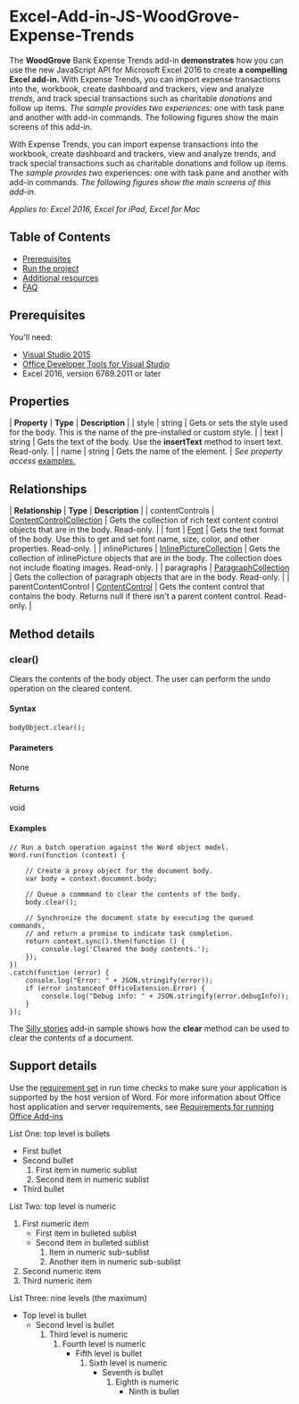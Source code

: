# Excel-Add-in-JS-WoodGrove-Expense-Trends

The **WoodGrove** Bank Expense Trends add-in **demonstrates** how you can use the new JavaScript API for Microsoft Excel 2016 to create **a compelling Excel add-in.** With Expense Trends, you can import expense transactions into the, workbook, create dashboard and trackers, view and analyze *trends,* and track special transactions such as charitable *donations* and follow up items. *The sample provides two experiences:* one with task pane and another with add-in commands. The following figures show the main screens of this add-in.

With Expense Trends, you can import expense transactions into the workbook, create dashboard and trackers, view and analyze trends, and track special transactions such as charitable donations and follow up items. The *sample provides two* experiences: one with task pane and another with add-in commands. *The following figures show the main screens of this add-in.*

*Applies to: Excel 2016, Excel for iPad, Excel for Mac*

## Table of Contents

* [Prerequisites](D:\repos\Word-Add-in-JavaScript-MDConversion\output-simple-get.docx#prerequisites) 
* [Run the project](D:\repos\Word-Add-in-JavaScript-MDConversion\output-simple-get.docx#run-the-project) 
* [Additional resources](D:\repos\Word-Add-in-JavaScript-MDConversion\output-simple-get.docx#additional-resources) 
* [FAQ](http://www.bing.com/) 
## Prerequisites

You'll need:

* [Visual Studio 2015](https://www.visualstudio.com/downloads/download-visual-studio-vs.aspx) 
* [Office Developer Tools for Visual Studio](https://www.visualstudio.com/en-us/features/office-tools-vs.aspx) 
* Excel 2016, version 6769.2011 or later
## Properties

| **Property** | **Type** | **Description** | 
| style | string | Gets or sets the style used for the body. This is the name of the pre-installed or custom style. | 
| text | string | Gets the text of the body. Use the **insertText** method to insert text. Read-only. | 
| name | string | Gets the name of the element. | 
*See property access* [examples.](D:\repos\Word-Add-in-JavaScript-MDConversion\output-simple-get.docx#property-access-examples) 
## Relationships

| **Relationship** | **Type** | **Description** | 
| contentControls | [ContentControlCollection](C:\Users\chbigham\Documents\contentcontrolcollection.md)  | Gets the collection of rich text content control objects that are in the body. Read-only. | 
| font | [Font](C:\Users\chbigham\Documents\font.md)  | Gets the text format of the body. Use this to get and set font name, size, color, and other properties. Read-only. | 
| inlinePictures | [InlinePictureCollection](C:\Users\chbigham\Documents\inlinepicturecollection.md)  | Gets the collection of inlinePicture objects that are in the body. The collection does not include floating images. Read-only. | 
| paragraphs | [ParagraphCollection](C:\Users\chbigham\Documents\paragraphcollection.md)  | Gets the collection of paragraph objects that are in the body. Read-only. | 
| parentContentControl | [ContentControl](C:\Users\chbigham\Documents\contentcontrol.md)  | Gets the content control that contains the body. Returns null if there isn't a parent content control. Read-only. | 
## Method details

### clear()

Clears the contents of the body object. The user can perform the undo operation on the cleared content.

#### Syntax

```
bodyObject.clear();
```
#### Parameters

None

#### Returns

void

#### Examples

```
// Run a batch operation against the Word object model.
Word.run(function (context) {
 
    // Create a proxy object for the document body.
    var body = context.document.body;
 
    // Queue a commmand to clear the contents of the body.
    body.clear();
 
    // Synchronize the document state by executing the queued commands,
    // and return a promise to indicate task completion.
    return context.sync().then(function () {
        console.log('Cleared the body contents.');
    });
})
.catch(function (error) {
    console.log("Error: " + JSON.stringify(error));
    if (error instanceof OfficeExtension.Error) {
        console.log("Debug info: " + JSON.stringify(error.debugInfo));
    }
});
```
The [Silly stories](https://aka.ms/sillystorywordaddin)  add-in sample shows how the **clear** method can be used to clear the contents of a document.

## Support details

Use the [requirement set](https://msdn.microsoft.com/EN-US/library/office/mt590206.aspx)  in run time checks to make sure your application is supported by the host version of Word. For more information about Office host application and server requirements, see [Requirements for running Office Add-ins](https://msdn.microsoft.com/EN-US/library/office/dn833104.aspx) 

List One: top level is bullets

* First bullet
* Second bullet
    1. First item in numeric sublist
    1. Second item in numeric sublist
* Third bullet


List Two: top level is numeric

1. First numeric item
    * First item in bulleted sublist
    * Second item in bulleted sublist
        1. Item in numeric sub-sublist
        1. Another item in numeric sub-sublist
1. Second numeric item
1. Third numeric item


List Three: nine levels (the maximum)

* Top level is bullet
    * Second level is bullet
        1. Third level is numeric
            1. Fourth level is numeric
                * Fifth level is bullet
                    1. Sixth level is numeric
                        * Seventh is bullet
                            1. Eighth is numeric
                                * Ninth is bullet




